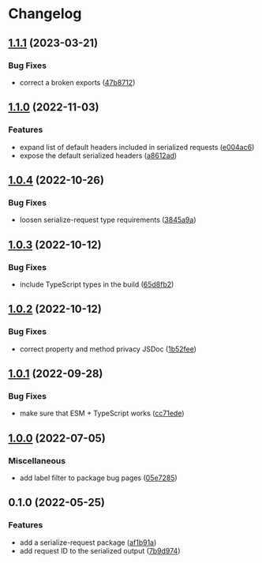 # Changelog

## [1.1.1](https://github.com/Financial-Times/dotcom-reliability-kit/compare/serialize-request-v1.1.0...serialize-request-v1.1.1) (2023-03-21)


### Bug Fixes

* correct a broken exports ([47b8712](https://github.com/Financial-Times/dotcom-reliability-kit/commit/47b8712edc097cf888faf2bb8445be87b84f219d))

## [1.1.0](https://github.com/Financial-Times/dotcom-reliability-kit/compare/serialize-request-v1.0.4...serialize-request-v1.1.0) (2022-11-03)


### Features

* expand list of default headers included in serialized requests ([e004ac6](https://github.com/Financial-Times/dotcom-reliability-kit/commit/e004ac6ae12437ea0c3258df29b5d41f80c24e08))
* expose the default serialized headers ([a8612ad](https://github.com/Financial-Times/dotcom-reliability-kit/commit/a8612ad88ebe8d18b9795dbcd089ba55c03ec7c3))

## [1.0.4](https://github.com/Financial-Times/dotcom-reliability-kit/compare/serialize-request-v1.0.3...serialize-request-v1.0.4) (2022-10-26)


### Bug Fixes

* loosen serialize-request type requirements ([3845a9a](https://github.com/Financial-Times/dotcom-reliability-kit/commit/3845a9a0c463c0ca281c2dfaf2cbdb0d456c1c41))

## [1.0.3](https://github.com/Financial-Times/dotcom-reliability-kit/compare/serialize-request-v1.0.2...serialize-request-v1.0.3) (2022-10-12)


### Bug Fixes

* include TypeScript types in the build ([65d8fb2](https://github.com/Financial-Times/dotcom-reliability-kit/commit/65d8fb29f0a4e469a2d766ae2f92a67b221c1436))

## [1.0.2](https://github.com/Financial-Times/dotcom-reliability-kit/compare/serialize-request-v1.0.1...serialize-request-v1.0.2) (2022-10-12)


### Bug Fixes

* correct property and method privacy JSDoc ([1b52fee](https://github.com/Financial-Times/dotcom-reliability-kit/commit/1b52fee58f8bd37600f51c93580c0e48765f0d2a))

## [1.0.1](https://github.com/Financial-Times/dotcom-reliability-kit/compare/serialize-request-v1.0.0...serialize-request-v1.0.1) (2022-09-28)


### Bug Fixes

* make sure that ESM + TypeScript works ([cc71ede](https://github.com/Financial-Times/dotcom-reliability-kit/commit/cc71eded6475d73b05771603df0946258600f50e))

## [1.0.0](https://github.com/Financial-Times/dotcom-reliability-kit/compare/serialize-request-v0.1.0...serialize-request-v1.0.0) (2022-07-05)


### Miscellaneous

* add label filter to package bug pages ([05e7285](https://github.com/Financial-Times/dotcom-reliability-kit/commit/05e7285c87ecbad909d86414579e970173af344f))

## 0.1.0 (2022-05-25)


### Features

* add a serialize-request package ([af1b91a](https://github.com/Financial-Times/dotcom-reliability-kit/commit/af1b91a68c410a39063efe0321b59d280543d4e2))
* add request ID to the serialized output ([7b9d974](https://github.com/Financial-Times/dotcom-reliability-kit/commit/7b9d97493029e8e2dfacf07dfaa9c23365e9cb62))
